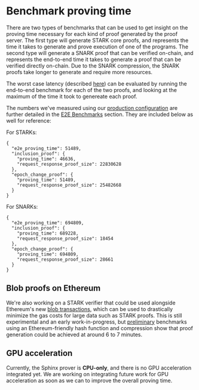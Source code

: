 # Benchmark proving time

There are two types of benchmarks that can be used to get insight on the proving time necessary for each kind of proof
generated by the proof server. The first type will generate STARK core proofs, and represents the time it takes to
generate and prove execution of one of the programs. The second type will generate a SNARK proof that can be verified
on-chain, and represents the end-to-end time it takes to generate a proof that can be verified directly on-chain.
Due to the SNARK compression, the SNARK proofs take longer to generate and require more resources.

The worst case latency (described [here](../design/edge_cases.md)) can be evaluated by running the end-to-end benchmark
for each of the two proofs, and looking at the maximum of the time it took to genereate each proof.

The numbers we've measured using our [production configuration](../run/overview.md) are further detailed in the 
[E2E Benchmarks](./e2e.md) section. They are included below as well for reference:

For STARKs:
```
{
  "e2e_proving_time": 51489,
  "inclusion_proof": {
    "proving_time": 46636,
    "request_response_proof_size": 22830628
  },
  "epoch_change_proof": {
    "proving_time": 51489,
    "request_response_proof_size": 25482668
  }
}
```

For SNARKs:
```
{
  "e2e_proving_time": 694809,
  "inclusion_proof": {
    "proving_time": 689228,
    "request_response_proof_size": 18454
  },
  "epoch_change_proof": {
    "proving_time": 694809,
    "request_response_proof_size": 28661
  }
}
```

## Blob proofs on Ethereum

We're also working on a STARK verifier that could be used alongside Ethereum's new
[blob transactions](https://eips.ethereum.org/EIPS/eip-4844), which can be used to drastically minimize the gas costs
for large data such as STARK proofs. This is still experimental and an early work-in-progress, but
[preliminary](https://github.com/lurk-lab/sphinx/pull/51) benchmarks using an Ethereum-friendly hash function and
compression show that proof generation could be achieved at around 6 to 7 minutes.

## GPU acceleration

Currently, the Sphinx prover is **CPU-only**, and there is no GPU acceleration integrated yet. We are working on
integrating future work for GPU acceleration as soon as we can to improve the overall proving time.
